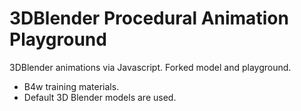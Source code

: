 # 3DBlender Procedural Animation Playground
3DBlender animations via Javascript. Forked model and playground.

- B4w training materials.
- Default 3D Blender models are used.

